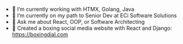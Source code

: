 <!---[![Matthew Jury's top languages](https://github-readme-stats.vercel.app/api/top-langs/?username=bluelovin&hide_border=true&layout=compact&show_icons=true&theme=gruvbox)](https://github.com/bluelovin) --->

- 🔭 I’m currently working with HTMX, Golang, Java
- 🌱 I’m currently on my path to Senior Dev at ECi Software Solutions
- 💬 Ask me about React, OOP, or Software Architecting
- 🥊 Created a boxing social media website with React and Django: https://boxingdial.com
